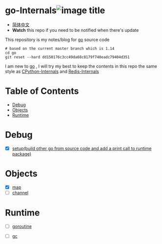 # go-Internals![image title](http://www.zpoint.xyz:8080/count/tag.svg?url=github%2Fgo-Internals)
* [简体中文](https://github.com/zpoint/go-Internals/blob/1.14/README_CN.md)
* **Watch** this repo if you need to be notified when there's update

This repository is my notes/blog for [go](https://github.com/golang/go) source code

```shell script
# based on the current master branch which is 1.14
cd go
git reset --hard dd150176c3cc49da68c8179f740eadc79404d351
```

I am new to [go](https://github.com/golang/go) , I will try my best to keep the contents in this repo the same style as [CPython-Internals](https://github.com/zpoint/CPython-Internals) and [Redis-Internals](https://github.com/zpoint/Redis-Internals)

# Table of Contents

* [Debug](#Debug)
* [Objects](#Objects)
* [Runtime](#Runtime)

# Debug

- [x] [setup(build other go from source  code and add a print call to runtime package)](https://github.com/zpoint/go-Internals/blob/1.14/debug/setup/setup.md)

# Objects

- [x] [map](https://github.com/zpoint/go-Internals/blob/1.14/objects/map/map.md)
- [ ] [channel](https://github.com/zpoint/go-Internals/blob/1.14/objects/channel/channel.md)

# Runtime

- [ ] [goroutine](https://github.com/zpoint/go-Internals/blob/1.14/runtime/goroutine/goroutine.md)

- [ ] [gc](https://github.com/zpoint/go-Internals/blob/1.14/runtime/gc/gc.md)